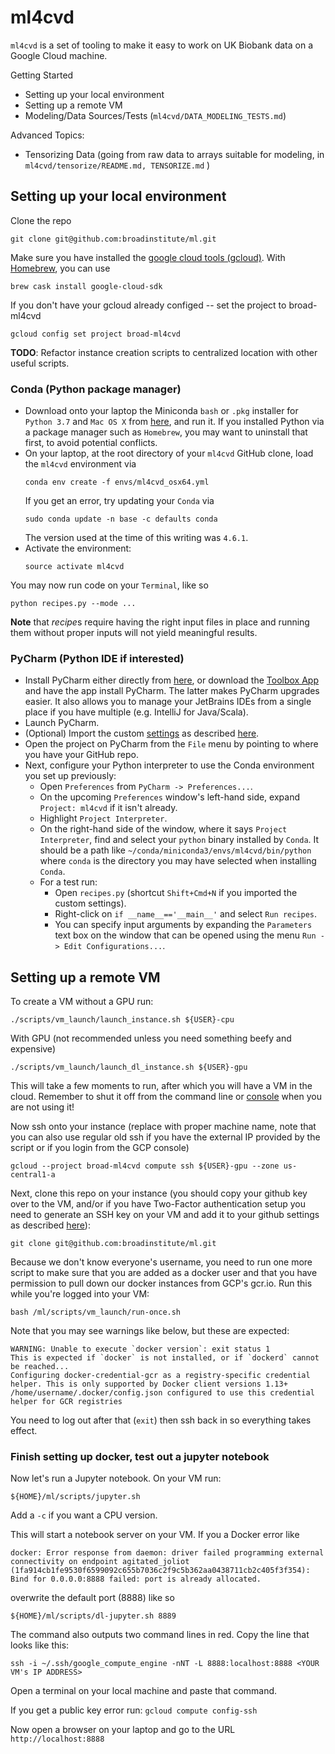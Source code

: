 # ml4cvd
`ml4cvd` is a set of tooling to make it easy to work on UK Biobank data on a Google Cloud machine.


Getting Started
* Setting up your local environment
* Setting up a remote VM
* Modeling/Data Sources/Tests (`ml4cvd/DATA_MODELING_TESTS.md`) 

Advanced Topics:
* Tensorizing Data (going from raw data to arrays suitable for modeling, in `ml4cvd/tensorize/README.md, TENSORIZE.md` )

## Setting up your local environment

Clone the repo
```
git clone git@github.com:broadinstitute/ml.git
```
Make sure you have installed the [google cloud tools (gcloud)](https://cloud.google.com/storage/docs/gsutil_install). With [Homebrew](https://brew.sh/), you can use 
```
brew cask install google-cloud-sdk
```

If you don't have your gcloud already configed -- set the project to broad-ml4cvd

```gcloud config set project broad-ml4cvd```

**TODO**: Refactor instance creation scripts to centralized location with other useful scripts.

### Conda (Python package manager)
* Download onto your laptop the Miniconda `bash` or `.pkg` installer for `Python 3.7` and `Mac OS X` 
from [here](https://conda.io/en/latest/miniconda.html), and run it. If you installed Python via a package manager
such as `Homebrew`, you may want to uninstall that first, to avoid potential conflicts.
* On your laptop, at the root directory of your `ml4cvd` GitHub clone, load the `ml4cvd` environment via
    ```
    conda env create -f envs/ml4cvd_osx64.yml
    ``` 
    If you get an error, try updating your `Conda` via
    ```
    sudo conda update -n base -c defaults conda
    ```
    The version used at the time of this writing was `4.6.1`.
* Activate the environment:
    ```
    source activate ml4cvd
    ``` 
You may now run code on your `Terminal`, like so
```
python recipes.py --mode ...
``` 
**Note** that *recipe*s require having the right input files in place and running them without proper inputs will not
yield meaningful results.   

### PyCharm (Python IDE if interested)
* Install PyCharm either directly from [here](https://www.jetbrains.com/pycharm/download/#section=mac), or download 
the [Toolbox App](https://www.jetbrains.com/toolbox/app/) and have the app install PyCharm. The latter makes 
PyCharm upgrades easier. It also allows you to manage your JetBrains IDEs from a single place if you have multiple
(e.g. IntelliJ for Java/Scala).
* Launch PyCharm.
* (Optional) Import the custom [settings](https://drive.google.com/open?id=1YvNVgVEH-rzsCJtrJ0mCi1nyAxG8Xync) as 
described [here](https://www.jetbrains.com/help/pycharm/exporting-and-importing-settings.html).
* Open the project on PyCharm from the `File` menu by pointing to where you have your GitHub repo.
* Next, configure your Python interpreter to use the Conda environment you set up previously:
    * Open `Preferences` from `PyCharm -> Preferences...`.
    * On the upcoming `Preferences` window's left-hand side, expand `Project: ml4cvd` if it isn't already.
    * Highlight `Project Interpreter`.
    * On the right-hand side of the window, where it says `Project Interpreter`, find and select your `python`
    binary installed by `Conda`. It should be a path like `~/conda/miniconda3/envs/ml4cvd/bin/python` where `conda`
    is the directory you may have selected when installing `Conda`. 
    * For a test run:
        * Open `recipes.py` (shortcut `Shift+Cmd+N` if you imported the custom settings).
        * Right-click on `if __name__=='__main__'` and select `Run recipes`.
        * You can specify input arguments by expanding the `Parameters` text box on the window
         that can be opened using the menu `Run -> Edit Configurations...`.    

## Setting up a remote VM
To create a VM without a GPU run:
```
./scripts/vm_launch/launch_instance.sh ${USER}-cpu
```
With GPU (not recommended unless you need something beefy and expensive)
```
./scripts/vm_launch/launch_dl_instance.sh ${USER}-gpu
```
This will take a few moments to run, after which you will have a VM in the cloud.  Remember to shut it off from the command line or [console](https://console.cloud.google.com/compute/instances?project=broad-ml4cvd) when you are not using it!  

Now ssh onto your instance (replace with proper machine name, note that you can also use regular old ssh if you have the external IP provided by the script or if you login from the GCP console)
```
gcloud --project broad-ml4cvd compute ssh ${USER}-gpu --zone us-central1-a
```

Next, clone this repo on your instance (you should copy your github key over to the VM, and/or if you have Two-Factor authentication setup you need to generate an SSH key on your VM and add it to your github settings as described [here](https://help.github.com/articles/generating-a-new-ssh-key-and-adding-it-to-the-ssh-agent/#platform-linux)):
```
git clone git@github.com:broadinstitute/ml.git
```

Because we don't know everyone's username, you need to run one more script to make sure that you are added as a docker user and that you have permission to pull down our docker instances from GCP's gcr.io. Run this while you're logged into your VM:
```
bash /ml/scripts/vm_launch/run-once.sh
```

Note that you may see warnings like below, but these are expected:
```
WARNING: Unable to execute `docker version`: exit status 1
This is expected if `docker` is not installed, or if `dockerd` cannot be reached...
Configuring docker-credential-gcr as a registry-specific credential helper. This is only supported by Docker client versions 1.13+
/home/username/.docker/config.json configured to use this credential helper for GCR registries
```

You need to log out after that (`exit`) then ssh back in so everything takes effect.


### Finish setting up docker, test out a jupyter notebook
Now let's run a Jupyter notebook.  On your VM run:

```
${HOME}/ml/scripts/jupyter.sh 
```
Add a ```-c``` if you want a CPU version.

This will start a notebook server on your VM. If you a Docker error like
```
docker: Error response from daemon: driver failed programming external connectivity on endpoint agitated_joliot (1fa914cb1fe9530f6599092c655b7036c2f9c5b362aa0438711cb2c405f3f354): Bind for 0.0.0.0:8888 failed: port is already allocated.
```
overwrite the default port (8888) like so
```
${HOME}/ml/scripts/dl-jupyter.sh 8889
```
The command also outputs two command lines in red.
Copy the line that looks like this:
```
ssh -i ~/.ssh/google_compute_engine -nNT -L 8888:localhost:8888 <YOUR VM's IP ADDRESS>
```
Open a terminal on your local machine and paste that command.  

If you get a public key error run: `gcloud compute config-ssh`

Now open a browser on your laptop and go to the URL `http://localhost:8888`

